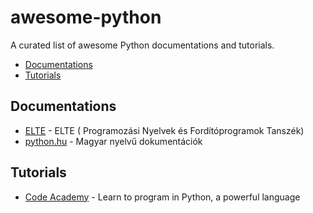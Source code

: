 # awesome-python
A curated list of awesome Python documentations and tutorials.

- [Documentations](#documentations)
- [Tutorials](#tutorials)

## Documentations
- [ELTE](http://nyelvek.inf.elte.hu/leirasok/Python/index.php) - ELTE ( Programozási Nyelvek és Fordítóprogramok Tanszék)
- [python.hu](http://python.hu/magyar-nyelvu-dokumentaciok) - Magyar nyelvű dokumentációk

## Tutorials
- [Code Academy](https://www.codecademy.com/tracks/python) - Learn to program in Python, a powerful language
